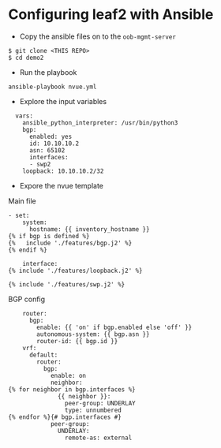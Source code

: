 # Configuring leaf2 with Ansible

* Copy the ansible files on to the `oob-mgmt-server`

```
$ git clone <THIS REPO>
$ cd demo2
```

* Run the playbook

```
ansible-playbook nvue.yml
```

* Explore the input variables

```
  vars:
    ansible_python_interpreter: /usr/bin/python3
    bgp: 
      enabled: yes
      id: 10.10.10.2
      asn: 65102
      interfaces: 
      - swp2
    loopback: 10.10.10.2/32
```

* Expore the nvue template

Main file

```
- set:
    system:
      hostname: {{ inventory_hostname }}
{% if bgp is defined %}
{%   include './features/bgp.j2' %}
{% endif %}

    interface:
{% include './features/loopback.j2' %}

{% include './features/swp.j2' %}
```

BGP config

```
    router:
      bgp:
        enable: {{ 'on' if bgp.enabled else 'off' }}
        autonomous-system: {{ bgp.asn }}
        router-id: {{ bgp.id }}
    vrf:
      default:
        router:
          bgp:
            enable: on
            neighbor:
{% for neighbor in bgp.interfaces %}
              {{ neighbor }}:
                peer-group: UNDERLAY
                type: unnumbered
{% endfor %}{# bgp.interfaces #}
            peer-group:
              UNDERLAY:
                remote-as: external
```